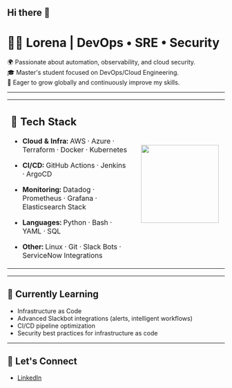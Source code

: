 ## Hi there 👋

# 👩‍💻 Lorena | DevOps • SRE • Security

🌍 Passionate about automation, observability, and cloud security.  
🎓 Master's student focused on DevOps/Cloud Engineering.  
🚀 Eager to grow globally and continuously improve my skills.

---

<table style="width: 100%;">
  <tr>
    <td style="width: 60%; padding-right: 20px; vertical-align: top;">
      
  ## 🔧 Tech Stack

  - **Cloud & Infra:** AWS · Azure · Terraform · Docker · Kubernetes  
  - **CI/CD:** GitHub Actions · Jenkins · ArgoCD  
  - **Monitoring:** Datadog · Prometheus · Grafana · Elasticsearch Stack  
  - **Languages:** Python · Bash · YAML · SQL  
  - **Other:** Linux · Git · Slack Bots · ServiceNow Integrations

    </td>
    <td>
      <a href="https://github.com/LorenaBastos">
        <img loading="lazy" height="180em" src="https://github-readme-stats.vercel.app/api/top-langs/?username=LorenaBastos&layout=compact&langs_count=7&theme=dracula"/>
      </a>
    </td>
  </tr>
</table>

---

## 🌱 Currently Learning

- Infrastructure as Code
- Advanced Slackbot integrations (alerts, intelligent workflows)  
- CI/CD pipeline optimization  
- Security best practices for infrastructure as code  

---

## 🤝 Let's Connect

- [LinkedIn](https://www.linkedin.com/in/lorena-bastos-36961019a/)


<!--
**LorenaBastos/LorenaBastos** is a ✨ _special_ ✨ repository because its `README.md` (this file) appears on your GitHub profile.

Here are some ideas to get you started:

- 🔭 I’m currently working on ...
- 🌱 I’m currently learning ...
- 👯 I’m looking to collaborate on ...
- 🤔 I’m looking for help with ...
- 💬 Ask me about ...
- 📫 How to reach me: ...
- 😄 Pronouns: ...
- ⚡ Fun fact: ...
-->
